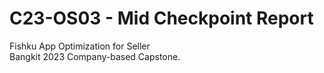 # C23-OS03 - Mid Checkpoint Report

Fishku App Optimization for Seller                                                            
Bangkit 2023 Company-based Capstone.





